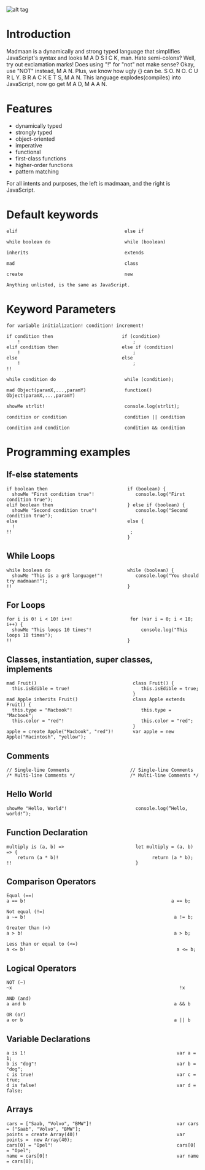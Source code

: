 ![alt tag](https://github.com/mitchelljfs/madmaan/blob/master/madmaan.jpg)

# Introduction
Madmaan is a dynamically and strong typed language that simplifies JavaScript's
syntax and looks M A D S I C K, man. Hate semi-colons? Well, try out exclamation marks!
Does using "!" for "not" not make sense? Okay, use "NOT" instead, M A N. Plus,
we know how ugly {} can be. S O. N O. C U R L Y. B R A C K E T S, M A N.
This language explodes(compiles) into JavaScript, now go get M A D, M A A N.

# Features
* dynamically typed
* strongly typed
* object-oriented
* imperative
* functional
* first-class functions
* higher-order functions
* pattern matching

For all intents and purposes, the left is madmaan, and the right is JavaScript.

# Default keywords
````
elif                                       else if

while boolean do                           while (boolean)

inherits                                   extends

mad                                        class

create                                     new

Anything unlisted, is the same as JavaScript.
````

# Keyword Parameters
````
for variable initialization! condition! increment!

if condition then                         if (condition)
    !                                         ;
elif condition then                       else if (condition)
    !                                         ;
else                                      else
    !                                         ;
!!

while condition do                         while (condition);

mad Object(paramX,...,paramY)              function() Object(paramX,...,paramY)

showMe strlit!                             console.log(strlit);

condition or condition                     condition || condition

condition and condition                    condition && condition

````

# Programming examples
## If-else statements
````
if boolean then                             if (boolean) {
  showMe "First condition true"!               console.log("First condition true");
elif boolean then                           } else if (boolean) {
  showMe "Second condition true"!              console.log("Second condition true");
else                                        else {
  !  
!!                                           ;
                                            }
````
## While Loops
````
while boolean do                            while (boolean) {
  showMe "This is a gr8 language!"!            console.log("You should try madmaan!");
!!                                          }
````

## For Loops
````
for i is 0! i < 10! i++!                     for (var i = 0; i < 10; i++) {
  showMe "This loops 10 times"!                  console.log("This loops 10 times");
!!                                          }
````
## Classes, instantiation, super classes, implements
````
mad Fruit()                                   class Fruit() {
  this.isEdible = true!                          this.isEdible = true;
                                              }
mad Apple inherits Fruit()                    class Apple extends Fruit() {
  this.type = "Macbook"!                         this.type = "Macbook";
  this.color = "red"!                            this.color = "red";
                                              }
apple = create Apple("Macbook", "red")!       var apple = new Apple("Macintosh", "yellow");
````

## Comments
````
// Single-line Comments                      // Single-line Comments    
/* Multi-line Comments */                    /* Multi-line Comments */
````

## Hello World
````
showMe "Hello, World"!                         console.log(“Hello, world!”);
````
## Function Declaration
````
multiply is (a, b) =>                          let multiply = (a, b) => {
    return (a * b)!                                  return (a * b);
!!                                             }   

````
## Comparison Operators
````
Equal (==)
a == b!                                                     a == b;

Not equal (!=)
a ~= b!                                                      a != b;

Greater than (>)
a > b!                                                       a > b;

Less than or equal to (<=)
a <= b!                                                       a <= b;
````
## Logical Operators
````
NOT (~)
~x                                                             !x

AND (and)
a and b                                                      a && b

OR (or)
a or b                                                       a || b
````
## Variable Declarations
````
a is 1!                                                       var a = 1;
b is "dog"!                                                   var b = "dog";
c is true!                                                    var c = true;
d is false!                                                   var d = false;
````
## Arrays
````
cars = ["Saab, "Volvo", "BMW"]!                               var cars = ["Saab", "Volvo", "BMW"];
points = create Array(40)!                                    var points =  new Array(40);
cars[0] = "Opel"!                                             cars[0] = "Opel";
name = cars[0]!                                               var name = cars[0];
````
